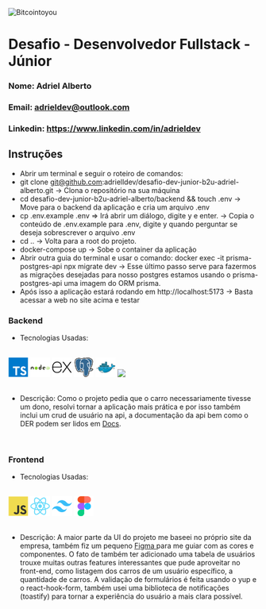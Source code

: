 ![Bitcointoyou](https://bitcointoyou.com/_next/static/media/logoAzul.c6609791.png)

# Desafio - Desenvolvedor Fullstack - Júnior

### Nome: Adriel Alberto
### Email: adrieldev@outlook.com
### Linkedin: https://www.linkedin.com/in/adrieldev


## Instruções
- Abrir um terminal e seguir o roteiro de comandos:
- git clone git@github.com:adrielldev/desafio-dev-junior-b2u-adriel-alberto.git 
  -> Clona o repositório na sua máquina
- cd desafio-dev-junior-b2u-adriel-alberto/backend && touch .env
  -> Move para o backend da aplicação e cria um arquivo .env
- cp .env.example .env => Irá abrir um diálogo, digite y e enter.
  -> Copia o conteúdo de .env.example para .env, digite y quando perguntar se deseja sobrescrever o arquivo .env
- cd ..
  -> Volta para a root do projeto.
- docker-compose up 
  -> Sobe o container da aplicação
- Abrir outra guia do terminal e usar o comando: docker exec -it prisma-postgres-api npx migrate dev
  -> Esse último passo serve para fazermos as migrações desejadas para nosso postgres estamos usando o prisma-postgres-api 
  uma imagem do ORM prisma.
- Após isso a aplicação estará rodando em http://localhost:5173
  -> Basta acessar a web no site acima e testar
  
 ### Backend 
 
- Tecnologias Usadas:
 <br>
 <div> 
 <img src='https://raw.githubusercontent.com/devicons/devicon/1119b9f84c0290e0f0b38982099a2bd027a48bf1/icons/typescript/typescript-original.svg' width='40px'></img>
  <img src='https://raw.githubusercontent.com/devicons/devicon/1119b9f84c0290e0f0b38982099a2bd027a48bf1/icons/nodejs/nodejs-original-wordmark.svg' width='40px'></img>
   <img src='https://raw.githubusercontent.com/devicons/devicon/1119b9f84c0290e0f0b38982099a2bd027a48bf1/icons/express/express-original.svg' width='40px'></img>
    <img src='https://raw.githubusercontent.com/devicons/devicon/1119b9f84c0290e0f0b38982099a2bd027a48bf1/icons/postgresql/postgresql-original.svg' width='40px'></img>
    <img src='https://raw.githubusercontent.com/devicons/devicon/1119b9f84c0290e0f0b38982099a2bd027a48bf1/icons/docker/docker-original.svg' width='40px'></img>
    <img src='https://cdn.freelogovectors.net/wp-content/uploads/2022/01/prisma_logo-freelogovectors.net_.png' width='40px'></img>
    </div>
    <br> 
    
 - Descrição:
  Como o projeto pedia que o carro necessariamente tivesse um dono, resolvi tornar a aplicação mais prática e por isso também inclui um crud
  de usuário na api, a documentação da api bem como o DER podem ser lidos em <a href='https://github.com/adrielldev/desafio-dev-junior-b2u-adriel-alberto/blob/master/backend/Api.md'> Docs</a>.
  
  <br>
  
### Frontend

- Tecnologias Usadas:

<br>

<div>
<img src='https://raw.githubusercontent.com/devicons/devicon/1119b9f84c0290e0f0b38982099a2bd027a48bf1/icons/javascript/javascript-original.svg' width='40px'></img>
<img src='https://raw.githubusercontent.com/devicons/devicon/1119b9f84c0290e0f0b38982099a2bd027a48bf1/icons/react/react-original.svg' width='40px'></img>
<img src='https://raw.githubusercontent.com/devicons/devicon/1119b9f84c0290e0f0b38982099a2bd027a48bf1/icons/tailwindcss/tailwindcss-plain.svg' width='40px'></img>
<img src='https://raw.githubusercontent.com/devicons/devicon/1119b9f84c0290e0f0b38982099a2bd027a48bf1/icons/figma/figma-original.svg' width='40px'>

</div>

 <br>
 
- Descrição:
A maior parte da UI do projeto me baseei no próprio site da empresa, também fiz um pequeno <a href='https://www.figma.com/file/Nyro1ngF1nuF4GuYrjeYXQ/bitcoin-to-you-teste-adrieldev?node-id=0%3A1&t=KN4c4RCtgbrESfOX-0'/>Figma </a> para me guiar com as cores e componentes. O fato de também ter adicionado uma tabela de usuários trouxe muitas outras features interessantes que pude aproveitar no front-end, como listagem dos carros de um usuário específico, a quantidade de carros. A validação de formulários é feita usando o yup e o react-hook-form, também usei uma biblioteca de notificações (toastify) para tornar a experiência do usuário a mais clara possível. 


